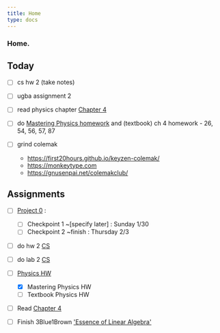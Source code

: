 ```yaml
---
title: Home
type: docs 
---
```


### Home.

## Today
- [ ] cs hw 2 (take notes)
- [ ] ugba assignment 2  
- [ ] read physics chapter [Chapter 4](/notes/physics7a/4/) 
- [ ] do [Mastering Physics homework](https://portal.mypearson.com/course-home#/tab/active) and (textbook) ch 4 homework - 26, 54, 56, 57, 87 

- [ ] grind colemak
    - https://first20hours.github.io/keyzen-colemak/
    - https://monkeytype.com 
    - https://gnusenpai.net/colemakclub/

## Assignments 
- [ ] [Project 0](/notes/cs61b/project0) : 
    - [ ] Checkpoint 1 ~[specify later] : Sunday 1/30
    - [ ] Checkpoint 2 ~finish : Thursday 2/3 
- [ ] do hw 2 [CS](https://inst.eecs.berkeley.edu/~cs61b/sp22/materials/hw/hw2/index.html)
- [ ] do lab 2 [CS](https://inst.eecs.berkeley.edu/~cs61b/sp22/materials/lab/lab3/index.html)

- [ ] [Physics HW](/notes/docs/physics7a/)
    - [x]  Mastering Physics HW 
    - [ ]  Textbook Physics HW
- [ ] Read [Chapter 4](/notes/physics7a/4/) 

- [ ] Finish 3Blue1Brown ['Essence of Linear Algebra'](https://www.youtube.com/playlist?list=PLZHQObOWTQDPD3MizzM2xVFitgF8hE_ab) 

